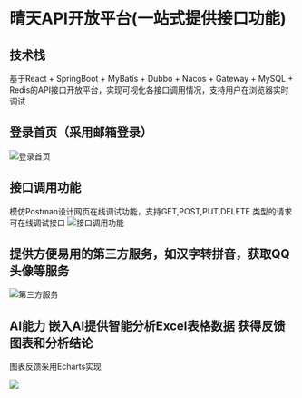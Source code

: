 # 晴天API开放平台(一站式提供接口功能)

## 技术栈
基于React + SpringBoot + MyBatis + Dubbo + Nacos + Gateway + MySQL + Redis的API接口开放平台，实现可视化各接口调用情况，支持用户在浏览器实时调试

## 登录首页（采用邮箱登录）
![登录首页](https://cdn.jsdelivr.net/gh/captainbing/blogimage@main/img/image-20231207113410775.png)
## 接口调用功能
模仿Postman设计网页在线调试功能，支持GET,POST,PUT,DELETE 类型的请求
可在线调试接口
![接口调用功能](https://cdn.jsdelivr.net/gh/captainbing/blogimage@main/img/image-20231207113923829.png)

## 提供方便易用的第三方服务，如汉字转拼音，获取QQ头像等服务

![第三方服务](https://cdn.jsdelivr.net/gh/captainbing/blogimage@main/img/image-20231207114357830.png)

## AI能力  嵌入AI提供智能分析Excel表格数据 获得反馈图表和分析结论
图表反馈采用Echarts实现

![](https://cdn.jsdelivr.net/gh/captainbing/blogimage@main/img/image-20231207114822455.png)
